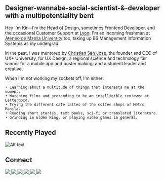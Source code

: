 ## Designer-wannabe-social-scientist-&-developer with a multipotentiality bent
Hey I'm Kir—I'm the Head of Design, sometimes Frontend Developer, and the occasional Customer Support at [Lyon](https://lyon.com.ph/). I'm an incoming freshman at [Ateneo de Manila University](https://www.ateneo.edu/) too, taking up BS Management Information Systems as my undergrad. 

In the past, I was mentored by [Christian San Jose](https://christiansanjose.com/), the founder and CEO of UX+ University, for UX Design; a regional science and technology fair winner for a mobile app and poster making; and a student leader and creative.

When I'm not working my sockets off, I'm either:
````
• Learning about a multitude of things that interests me at the moment.
• Watching films and pretending to be an intelligible reviewer at Letterboxd.
• Trying the different cafe lattes of the coffee shops of Metro Manila.
• Reading short stories, text books, sci-fi or translated literature.
• Grinding in Elden Ring, or playing video games in general.
````

## Recently Played
<section>
  
  ![Alt text](https://spotify-recently-played-readme.vercel.app/api?user=penalberkirstine)
  
</section>

## Connect
<section>
  <a href="https://mail.google.com/mail/u/0/?view=cm&fs=1&to=kir@lyon.com.ph&tf=1" target="_blank" ref="noopener noreferrer">
    <img src="https://img.shields.io/badge/lyon-%23161519.svg?&style=for-the-badge&logo=gmail&logoColor=white"/>
  </a>
  <a href="https://mail.google.com/mail/u/0/?view=cm&fs=1&to=penalberkirstine@gmail.com&tf=1" target="_blank" ref="noopener noreferrer">
    <img src="https://img.shields.io/badge/gmail-%23D44638.svg?&style=for-the-badge&logo=gmail&logoColor=white"/>
  </a>
  <a href="https://www.instagram.com/kirpnlbr/" target="_blank" ref="noopener noreferrer">
    <img src="https://img.shields.io/badge/instagram-%23E4405F.svg?&style=for-the-badge&logo=instagram&logoColor=white"/>
  </a>
  <a href="https://www.facebook.com/kirpnlbr" target="_blank" ref="noopener noreferrer">
    <img src="https://img.shields.io/badge/facebook-%233B5998.svg?&style=for-the-badge&logo=facebook&logoColor=white"/>
  </a>
  <a href="https://www.linkedin.com/in/kirpen/" target="_blank" ref="noopener noreferrer">
    <img src="https://img.shields.io/badge/linkedin-%230077B5.svg?&style=for-the-badge&logo=linkedin&logoColor=white"/>
  </a>
  <a href="https://twitter.com/kirpnlbr" target="_blank" ref="noopener noreferrer">
    <img src="https://img.shields.io/badge/twitter-%2300ACEE.svg?&style=for-the-badge&logo=twitter&logoColor=white"/>
  </a>
</section>
